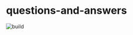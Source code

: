 # questions-and-answers

![build](https://github.com/sdc-lannister/questions-and-answers/actions/workflows/tests.yml/badge.svg)

